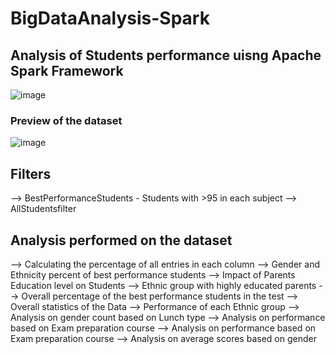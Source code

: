 # BigDataAnalysis-Spark
## Analysis of Students performance uisng Apache Spark Framework
![image](https://github.com/AjaySurya-018/BigDataAnalysis-Spark/assets/141923850/fc6644da-3c5a-4f2a-9e79-2aebccda4e97)

### Preview of the dataset
![image](https://github.com/AjaySurya-018/BigDataAnalysis-Spark/assets/141923850/c3c4388e-1722-41ae-9b43-226067b7603e)

## Filters
--> BestPerformanceStudents - Students with >95 in each subject
--> AllStudentsfilter 

## Analysis performed on the dataset
--> Calculating the percentage of all entries in each column
--> Gender and Ethnicity percent of best performance students
--> Impact of Parents Education level on Students
--> Ethnic group with highly educated parents
--> Overall percentage of the best performance students in the test
--> Overall statistics of the Data
--> Performance of each Ethnic group
--> Analysis on gender count based on Lunch type
--> Analysis on performance based on Exam preparation course
--> Analysis on performance based on Exam preparation course
--> Analysis on average scores based on gender












